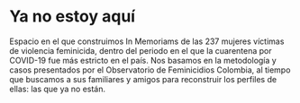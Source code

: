 # Ya no estoy aquí

Espacio en el que construimos In Memoriams  de las 237 mujeres víctimas de violencia feminicida, dentro del periodo en el que la cuarentena por COVID-19 fue más estricto en el país. Nos basamos en la metodología y casos presentados por el Observatorio de Feminicidios Colombia, al tiempo que buscamos a sus familiares y amigos para reconstruir los perfiles de ellas: las que ya no están.
